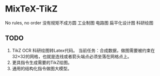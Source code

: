 # MixTeX-TikZ
No rules, no order 没有规矩不成方圆 工业制图 电路图 扁平化设计图 科研绘图

## TODO
1. TikZ OCR 科研绘图转Latex代码。
   当前任务：合成数据，做图需要被约束在32×32的网格，也就是连线或者箭头端点必须坐落在网格点上。
2. 更具指令生成需要的TikZ绘图。
3. 通用的结构化指令做图大模型。
